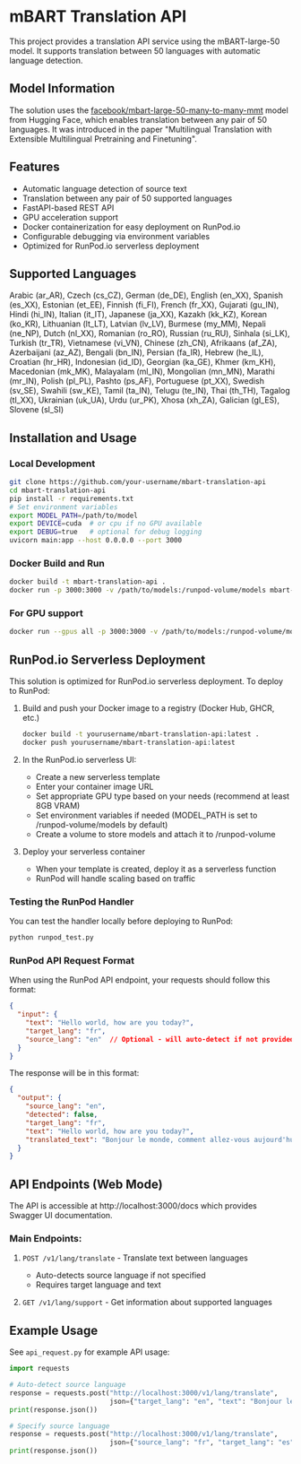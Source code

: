 # mBART Translation API

This project provides a translation API service using the mBART-large-50 model. It supports translation between 50 languages with automatic language detection.

## Model Information

The solution uses the [facebook/mbart-large-50-many-to-many-mmt](https://huggingface.co/facebook/mbart-large-50-many-to-many-mmt) model from Hugging Face, which enables translation between any pair of 50 languages. It was introduced in the paper "Multilingual Translation with Extensible Multilingual Pretraining and Finetuning".

## Features

- Automatic language detection of source text
- Translation between any pair of 50 supported languages  
- FastAPI-based REST API
- GPU acceleration support
- Docker containerization for easy deployment on RunPod.io
- Configurable debugging via environment variables
- Optimized for RunPod.io serverless deployment

## Supported Languages

Arabic (ar_AR), Czech (cs_CZ), German (de_DE), English (en_XX), Spanish (es_XX), Estonian (et_EE), Finnish (fi_FI), French (fr_XX), Gujarati (gu_IN), Hindi (hi_IN), Italian (it_IT), Japanese (ja_XX), Kazakh (kk_KZ), Korean (ko_KR), Lithuanian (lt_LT), Latvian (lv_LV), Burmese (my_MM), Nepali (ne_NP), Dutch (nl_XX), Romanian (ro_RO), Russian (ru_RU), Sinhala (si_LK), Turkish (tr_TR), Vietnamese (vi_VN), Chinese (zh_CN), Afrikaans (af_ZA), Azerbaijani (az_AZ), Bengali (bn_IN), Persian (fa_IR), Hebrew (he_IL), Croatian (hr_HR), Indonesian (id_ID), Georgian (ka_GE), Khmer (km_KH), Macedonian (mk_MK), Malayalam (ml_IN), Mongolian (mn_MN), Marathi (mr_IN), Polish (pl_PL), Pashto (ps_AF), Portuguese (pt_XX), Swedish (sv_SE), Swahili (sw_KE), Tamil (ta_IN), Telugu (te_IN), Thai (th_TH), Tagalog (tl_XX), Ukrainian (uk_UA), Urdu (ur_PK), Xhosa (xh_ZA), Galician (gl_ES), Slovene (sl_SI)

## Installation and Usage

### Local Development

```bash
git clone https://github.com/your-username/mbart-translation-api
cd mbart-translation-api
pip install -r requirements.txt
# Set environment variables
export MODEL_PATH=/path/to/model
export DEVICE=cuda  # or cpu if no GPU available
export DEBUG=true   # optional for debug logging
uvicorn main:app --host 0.0.0.0 --port 3000
```

### Docker Build and Run

```bash
docker build -t mbart-translation-api .
docker run -p 3000:3000 -v /path/to/models:/runpod-volume/models mbart-translation-api
```

### For GPU support

```bash
docker run --gpus all -p 3000:3000 -v /path/to/models:/runpod-volume/models mbart-translation-api
```

## RunPod.io Serverless Deployment

This solution is optimized for RunPod.io serverless deployment. To deploy to RunPod:

1. Build and push your Docker image to a registry (Docker Hub, GHCR, etc.)
   ```bash
   docker build -t yourusername/mbart-translation-api:latest .
   docker push yourusername/mbart-translation-api:latest
   ```

2. In the RunPod.io serverless UI:
   - Create a new serverless template
   - Enter your container image URL
   - Set appropriate GPU type based on your needs (recommend at least 8GB VRAM)
   - Set environment variables if needed (MODEL_PATH is set to /runpod-volume/models by default)
   - Create a volume to store models and attach it to /runpod-volume

3. Deploy your serverless container
   - When your template is created, deploy it as a serverless function
   - RunPod will handle scaling based on traffic

### Testing the RunPod Handler

You can test the handler locally before deploying to RunPod:

```bash
python runpod_test.py
```

### RunPod API Request Format

When using the RunPod API endpoint, your requests should follow this format:

```json
{
  "input": {
    "text": "Hello world, how are you today?",
    "target_lang": "fr",
    "source_lang": "en"  // Optional - will auto-detect if not provided
  }
}
```

The response will be in this format:

```json
{
  "output": {
    "source_lang": "en",
    "detected": false,
    "target_lang": "fr",
    "text": "Hello world, how are you today?",
    "translated_text": "Bonjour le monde, comment allez-vous aujourd'hui?"
  }
}
```

## API Endpoints (Web Mode)

The API is accessible at http://localhost:3000/docs which provides Swagger UI documentation.

### Main Endpoints:

1. `POST /v1/lang/translate` - Translate text between languages
   - Auto-detects source language if not specified
   - Requires target language and text

2. `GET /v1/lang/support` - Get information about supported languages

## Example Usage

See `api_request.py` for example API usage:

```python
import requests

# Auto-detect source language
response = requests.post("http://localhost:3000/v1/lang/translate", 
                         json={"target_lang": "en", "text": "Bonjour le monde"})
print(response.json())

# Specify source language
response = requests.post("http://localhost:3000/v1/lang/translate", 
                         json={"source_lang": "fr", "target_lang": "es", "text": "Bonjour le monde"})
print(response.json())
```